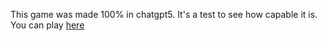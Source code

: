 This game was made 100% in chatgpt5. It's a test to see how capable it is.
You can play [here](phiihub.github.io/3d-fps-game)
